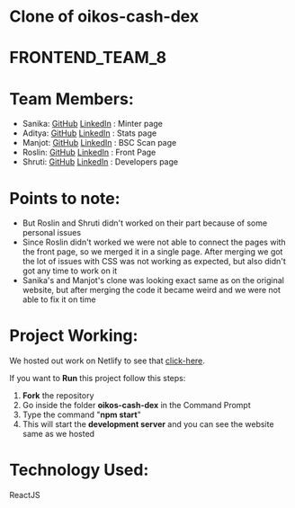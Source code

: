 
# Clone of oikos-cash-dex

# FRONTEND_TEAM_8

# Team Members:
* Sanika: [GitHub](https://github.com/sanika-1) [LinkedIn](https://www.linkedin.com/in/sanika-acharya/) : Minter page
* Aditya: [GitHub](https://github.com/aditya423) [LinkedIn](https://www.linkedin.com/in/aditya-ghadge-7045805009/) : Stats page
* Manjot: [GitHub](https://github.com/manjxt) [LinkedIn](https://www.linkedin.com/in/manjot-kaur-60aa1b1a6/) : BSC Scan page
* Roslin: [GitHub](https://github.com/Rosssssyyyyy) [LinkedIn](https://www.linkedin.com/in/roslin-george-207237192/) : Front Page
* Shruti: [GitHub](https://github.com/kamathshruti) [LinkedIn](https://www.linkedin.com/in/shruti-kamath-2923a6199/) : Developers page

# Points to note:
* But Roslin and Shruti didn't worked on their part because of some personal issues
* Since Roslin didn't worked we were not able to connect the pages with the front page, so we merged it in a single page. After merging we got the lot of issues with CSS was not working as expected, but also didn't got any time to work on it
* Sanika's and Manjot's clone was looking exact same as on the original website, but after merging the code it became weird and we were not able to fix it on time

# Project Working:
We hosted out work on Netlify to see that [click-here](https://oikos-cash-dex.netlify.app/). 

If you want to **Run** this project follow this steps:
1) **Fork** the repository
2) Go inside the folder **oikos-cash-dex** in the Command Prompt 
3) Type the command "**npm start**" 
4) This will start the **development server** and you can see the website same as we hosted 

# Technology Used:
 ReactJS
